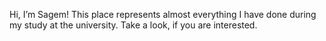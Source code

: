 Hi, I’m Sagem!
This place represents almost everything I have done during my study at the university.
Take a look, if you are interested.


<!---
Sagem63/Sagem63 is a ✨ special ✨ repository because its `README.md` (this file) appears on your GitHub profile.
You can click the Preview link to take a look at your changes.
--->
